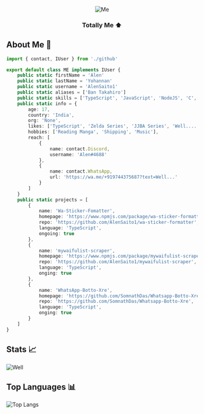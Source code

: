 <div align=center>

![Me](https://64.media.tumblr.com/d339fdb816b5f1313c83b5c3419802fe/3dd5af4664380a43-9a/s500x750/8a7ae425649480fc104aae9b2124082b297d88af.gifv)

###  Totally Me ⬆
</div>

## About Me 🎋

```TypeScript
import { contact, IUser } from './github'

export default class ME implements IUser {
    public static firstName = 'Alen'
    public static lastName = 'Yohannan'
    public static username = 'AlenSaito1'
    public static aliases = ['Ban Takahiro']
    public static skills = ['TypeScript', 'JavaScript', 'NodeJS', 'C', 'EJS', 'Express', 'NoSQL']
    public static info = {
        age: 17,
        country: 'India',
        org: 'None',
        likes: ['TypeScript', 'Zelda Series', 'JJBA Series', 'Well.....'],
        hobbies: ['Reading Manga', 'Shipping', 'Music'],
        reach: [
            {
                name: contact.Discord,
                username: 'Alen#4688'
            },
            {
                name: contact.WhatsApp,
                url: 'https://wa.me/+919744375687?text=Well...'
            }
        ]
    }
    public static projects = [
        {
            name: 'Wa-Sticker-Fomatter',
            homepage: 'https://www.npmjs.com/package/wa-sticker-formatter',
            repo: 'https://github.com/AlenSaito1/wa-sticker-formatter',
            language: 'TypeScript',
            ongoing: true
        },
        {
            name: 'mywaifulist-scraper',
            homepage: 'https://www.npmjs.com/package/mywaifulist-scraper',
            repo: 'https://github.com/AlenSaito1/mywaifulist-scraper',
            language: 'TypeScript',
            onging: true
        },
        {
            name: 'WhatsApp-Botto-Xre',
            homepage: 'https://github.com/SomnathDas/Whatsapp-Botto-Xre#readme',
            repo: 'https://github.com/SomnathDas/Whatsapp-Botto-Xre',
            language: 'TypeScript',
            onging: true
        }
    ]
}


```
## Stats 📈
![Well](https://github-readme-stats.vercel.app/api?username=alensaito1&theme=dark&show_icons=true)
## Top Languages 📊
![Top Langs](https://github-readme-stats.vercel.app/api/top-langs/?username=alensaito1&theme=dark)